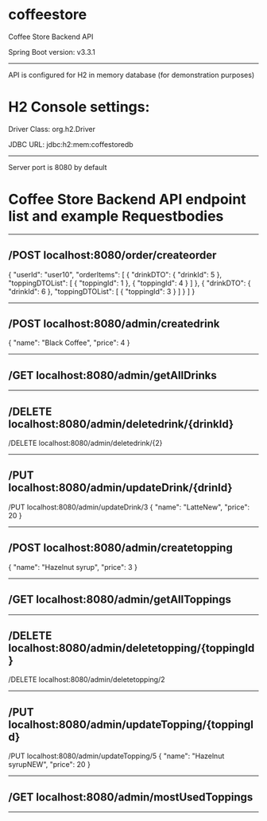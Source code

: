 # coffeestore
Coffee Store Backend API

Spring Boot version: v3.3.1
***

API is configured for H2 in memory database (for demonstration purposes)

# H2 Console settings:

Driver Class: org.h2.Driver

JDBC URL: jdbc:h2:mem:coffestoredb

******************************************************************

Server port is 8080 by default

# Coffee Store Backend API endpoint list and example Requestbodies
******************************************************************

/POST localhost:8080/order/createorder
--------------------------------------
{
"userId": "user10",
"orderItems": [
{
"drinkDTO": {
"drinkId": 5
},
"toppingDTOList": [
{
"toppingId": 1
},
{
"toppingId": 4
}
]
},
{
"drinkDTO": {
"drinkId": 6
},
"toppingDTOList": [
{
"toppingId": 3
}
]
}
]
}
***

/POST localhost:8080/admin/createdrink
--------------------------------------
{
"name": "Black Coffee",
"price": 4
}
***

/GET localhost:8080/admin/getAllDrinks
--------------------------------------
***

/DELETE localhost:8080/admin/deletedrink/{drinkId}
--------------------------------------------------
/DELETE localhost:8080/admin/deletedrink/{2}
***

/PUT localhost:8080/admin/updateDrink/{drinId}
----------------------------------------------
/PUT localhost:8080/admin/updateDrink/3
{
"name": "LatteNew",
"price": 20
}
***

/POST localhost:8080/admin/createtopping
----------------------------------------
{
"name": "Hazelnut syrup",
"price": 3
}
***

/GET localhost:8080/admin/getAllToppings
----------------------------------------
***

/DELETE localhost:8080/admin/deletetopping/{toppingId}
------------------------------------------------------
/DELETE localhost:8080/admin/deletetopping/2
***

/PUT localhost:8080/admin/updateTopping/{toppingId}
-----------------------------------------
/PUT localhost:8080/admin/updateTopping/5
{
"name": "Hazelnut syrupNEW",
"price": 20
}
***

/GET localhost:8080/admin/mostUsedToppings
------------------------------------------

****************************************************************
